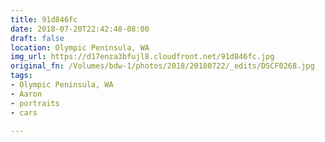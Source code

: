 ```yaml
---
title: 91d846fc
date: 2018-07-20T22:42:48-08:00
draft: false
location: Olympic Peninsula, WA
img_url: https://d17enza3bfujl8.cloudfront.net/91d846fc.jpg
original_fn: /Volumes/bdw-1/photos/2018/20180722/_edits/DSCF0268.jpg
tags:
- Olympic Peninsula, WA
- Aaron
- portraits
- cars

---
```

